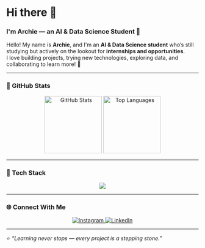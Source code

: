# Hi there 👋  
### I'm Archie — an AI & Data Science Student 🚀  

Hello! My name is **Archie**, and I'm an **AI & Data Science student** who’s still studying but actively on the lookout for **internships and opportunities**.  
I love building projects, trying new technologies, exploring data, and collaborating to learn more! 🌱

---

### 💫 GitHub Stats

<p align="center">
  <img src="https://github-readme-stats.vercel.app/api?username=Archie-1308&show_icons=true&theme=tokyonight&hide_border=true" height="150" alt="GitHub Stats"/>
  <img src="https://github-readme-stats.vercel.app/api/top-langs/?username=Archie-1308&layout=compact&theme=tokyonight&hide_border=true" height="150" alt="Top Languages"/>
</p>

---

### 🧠 Tech Stack

<p align="center">
  <img src="https://skillicons.dev/icons?i=python,pandas,numpy,js,html,css,git,vscode,postgres" />
</p>

---

### 🌐 Connect With Me

<p align="center">
  <a href="https://www.instagram.com/YOUR_INSTAGRAM_USERNAME" target="_blank">
    <img src="https://img.shields.io/badge/Instagram-E4405F?style=for-the-badge&logo=instagram&logoColor=white" alt="Instagram"/>
  </a>
  <a href="https://www.linkedin.com/in/YOUR_LINKEDIN_USERNAME" target="_blank">
    <img src="https://img.shields.io/badge/LinkedIn-0077B5?style=for-the-badge&logo=linkedin&logoColor=white" alt="LinkedIn"/>
  </a>
</p>

---

⭐ *“Learning never stops — every project is a stepping stone.”*


<!--
**Archie-1308/Archie-1308** is a ✨ _special_ ✨ repository because its `README.md` (this file) appears on your GitHub profile.

Here are some ideas to get you started:

- 🔭 I’m currently working on ...
- 🌱 I’m currently learning ...
- 👯 I’m looking to collaborate on ...
- 🤔 I’m looking for help with ...
- 💬 Ask me about ...
- 📫 How to reach me: ...
- 😄 Pronouns: ...
- ⚡ Fun fact: ...
-->
